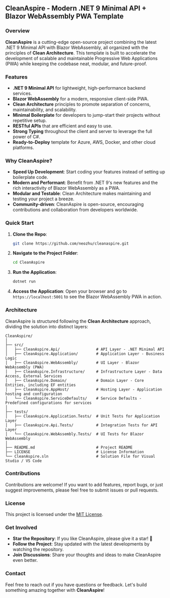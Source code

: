 ## CleanAspire - Modern .NET 9 Minimal API + Blazor WebAssembly PWA Template

### Overview

**CleanAspire** is a cutting-edge open-source project combining the latest .NET 9 Minimal API with Blazor WebAssembly, all organized with the principles of **Clean Architecture**. This template is built to accelerate the development of scalable and maintainable Progressive Web Applications (PWA) while keeping the codebase neat, modular, and future-proof.

### Features

- **.NET 9 Minimal API** for lightweight, high-performance backend services.
- **Blazor WebAssembly** for a modern, responsive client-side PWA.
- **Clean Architecture** principles to promote separation of concerns, maintainability, and scalability.
- **Minimal Boilerplate** for developers to jump-start their projects without repetitive setup.
- **RESTful APIs** that are efficient and easy to use.
- **Strong Typing** throughout the client and server to leverage the full power of C#.
- **Ready-to-Deploy** template for Azure, AWS, Docker, and other cloud platforms.

### Why CleanAspire?

- **Speed Up Development**: Start coding your features instead of setting up boilerplate code.
- **Modern and Performant**: Benefit from .NET 9's new features and the rich interactivity of Blazor WebAssembly as a PWA.
- **Modular and Testable**: Clean Architecture makes maintaining and testing your project a breeze.
- **Community-driven**: CleanAspire is open-source, encouraging contributions and collaboration from developers worldwide.

### Quick Start

1. **Clone the Repo**:
   ```bash
   git clone https://github.com/neozhu/cleanaspire.git
   ```

2. **Navigate to the Project Folder**:
   ```bash
   cd CleanAspire
   ```

3. **Run the Application**:
   ```bash
   dotnet run
   ```

4. **Access the Application**:
   Open your browser and go to `https://localhost:5001` to see the Blazor WebAssembly PWA in action.

### Architecture

CleanAspire is structured following the **Clean Architecture** approach, dividing the solution into distinct layers:

```
CleanAspire/
│
├── src/
│   ├── CleanAspire.Api/                # API Layer - .NET Minimal API
│   ├── CleanAspire.Application/        # Application Layer - Business Logic
│   ├── CleanAspire.WebAssembly/        # UI Layer - Blazor WebAssembly (PWA)
│   ├── CleanAspire.Infrastructure/     # Infrastructure Layer - Data Access, External Services
│   ├── CleanAspire.Domain/             # Domain Layer - Core Entities, including EF entities
│   ├── CleanAspire.AppHost/            # Hosting Layer - Application hosting and configuration
│   └── CleanAspire.ServiceDefaults/    # Service Defaults - Predefined configurations for services
│
├── tests/
│   ├── CleanAspire.Application.Tests/  # Unit Tests for Application Layer
│   ├── CleanAspire.Api.Tests/          # Integration Tests for API Layer
│   └── CleanAspire.WebAssembly.Tests/  # UI Tests for Blazor WebAssembly
│
├── README.md                           # Project README
├── LICENSE                             # License Information
└── CleanAspire.sln                     # Solution File for Visual Studio / VS Code
```

### Contributions

Contributions are welcome! If you want to add features, report bugs, or just suggest improvements, please feel free to submit issues or pull requests.

### License

This project is licensed under the [MIT License](LICENSE).

### Get Involved

- **Star the Repository**: If you like CleanAspire, please give it a star! 🌟
- **Follow the Project**: Stay updated with the latest developments by watching the repository.
- **Join Discussions**: Share your thoughts and ideas to make CleanAspire even better.

### Contact

Feel free to reach out if you have questions or feedback. Let's build something amazing together with **CleanAspire**!

